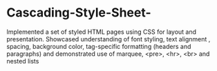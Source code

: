 # Cascading-Style-Sheet-
Implemented a set of styled HTML pages using CSS for layout and presentation. Showcased understanding of font styling, text alignment , spacing, background color, tag-specific formatting (headers and paragraphs) and demonstrated use of marquee, &lt;pre>, &lt;hr>, &lt;br> and nested lists 
